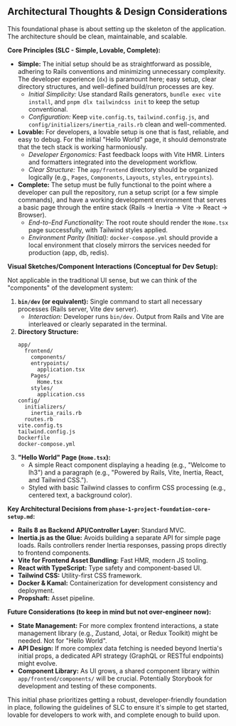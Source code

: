 ## Architectural Thoughts & Design Considerations

This foundational phase is about setting up the skeleton of the application. The architecture should be clean, maintainable, and scalable.

**Core Principles (SLC - Simple, Lovable, Complete):**

- **Simple:** The initial setup should be as straightforward as possible, adhering to Rails conventions and minimizing unnecessary complexity. The developer experience (`dx`) is paramount here; easy setup, clear directory structures, and well-defined build/run processes are key.
  - _Initial Simplicity:_ Use standard Rails generators, `bundle exec vite install`, and `pnpm dlx tailwindcss init` to keep the setup conventional.
  - _Configuration:_ Keep `vite.config.ts`, `tailwind.config.js`, and `config/initializers/inertia_rails.rb` clean and well-commented.
- **Lovable:** For developers, a lovable setup is one that is fast, reliable, and easy to debug. For the initial "Hello World" page, it should demonstrate that the tech stack is working harmoniously.
  - _Developer Ergonomics:_ Fast feedback loops with Vite HMR. Linters and formatters integrated into the development workflow.
  - _Clear Structure:_ The `app/frontend` directory should be organized logically (e.g., `Pages`, `Components`, `Layouts`, `styles`, `entrypoints`).
- **Complete:** The setup must be fully functional to the point where a developer can pull the repository, run a setup script (or a few simple commands), and have a working development environment that serves a basic page through the entire stack (Rails -> Inertia -> Vite -> React -> Browser).
  - _End-to-End Functionality:_ The root route should render the `Home.tsx` page successfully, with Tailwind styles applied.
  - _Environment Parity (Initial):_ `docker-compose.yml` should provide a local environment that closely mirrors the services needed for production (app, db, redis).

**Visual Sketches/Component Interactions (Conceptual for Dev Setup):**

Not applicable in the traditional UI sense, but we can think of the "components" of the development system:

1.  **`bin/dev` (or equivalent):** Single command to start all necessary processes (Rails server, Vite dev server).
    - _Interaction:_ Developer runs `bin/dev`. Output from Rails and Vite are interleaved or clearly separated in the terminal.
2.  **Directory Structure:**
    ```
    app/
      frontend/
        components/
        entrypoints/
          application.tsx
        Pages/
          Home.tsx
        styles/
          application.css
    config/
      initializers/
        inertia_rails.rb
      routes.rb
    vite.config.ts
    tailwind.config.js
    Dockerfile
    docker-compose.yml
    ```
3.  **"Hello World" Page (`Home.tsx`):**
    - A simple React component displaying a heading (e.g., "Welcome to lh3") and a paragraph (e.g., "Powered by Rails, Vite, Inertia, React, and Tailwind CSS.").
    - Styled with basic Tailwind classes to confirm CSS processing (e.g., centered text, a background color).

**Key Architectural Decisions from `phase-1-project-foundation-core-setup.md`:**

- **Rails 8 as Backend API/Controller Layer:** Standard MVC.
- **Inertia.js as the Glue:** Avoids building a separate API for simple page loads. Rails controllers render Inertia responses, passing props directly to frontend components.
- **Vite for Frontend Asset Bundling:** Fast HMR, modern JS tooling.
- **React with TypeScript:** Type safety and component-based UI.
- **Tailwind CSS:** Utility-first CSS framework.
- **Docker & Kamal:** Containerization for development consistency and deployment.
- **Propshaft:** Asset pipeline.

**Future Considerations (to keep in mind but not over-engineer now):**

- **State Management:** For more complex frontend interactions, a state management library (e.g., Zustand, Jotai, or Redux Toolkit) might be needed. Not for "Hello World".
- **API Design:** If more complex data fetching is needed beyond Inertia's initial props, a dedicated API strategy (GraphQL or RESTful endpoints) might evolve.
- **Component Library:** As UI grows, a shared component library within `app/frontend/components/` will be crucial. Potentially Storybook for development and testing of these components.

This initial phase prioritizes getting a robust, developer-friendly foundation in place, following the guidelines of SLC to ensure it's simple to get started, lovable for developers to work with, and complete enough to build upon.
